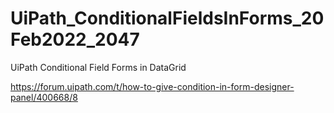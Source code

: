 # UiPath_ConditionalFieldsInForms_20Feb2022_2047

UiPath Conditional Field Forms in DataGrid

https://forum.uipath.com/t/how-to-give-condition-in-form-designer-panel/400668/8
